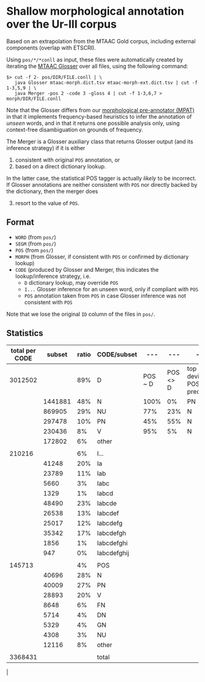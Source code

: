 
# Shallow morphological annotation over the Ur-III corpus

Based on an extrapolation from the MTAAC Gold corpus, including external components (overlap with ETSCRI).

Using `pos/*/*conll` as input, these files were automatically created by iterating the [MTAAC Glosser](https://github.com/cdli-gh/glosser) over all files, using the following command:

	$> cut -f 2- pos/DIR/FILE.conll | \
	   java Glosser mtaac-morph.dict.tsv mtaac-morph-ext.dict.tsv | cut -f 1-3,5,9 | \
	   java Merger -pos 2 -code 3 -gloss 4 | cut -f 1-3,6,7 > morph/DIR/FILE.conll
	
Note that the Glosser differs from our [morphological pre-annotator (MPAT)](https://github.com/cdli-gh/morphology-pre-annotation-tool) in that it implements frequency-based heuristics to infer the annotation of *unseen* words, and in that it returns one possible analysis only, using context-free disambiguation on grounds of frequency.

The Merger is a Glosser auxiliary class that returns Glosser output (and its inference strategy) if it is either 

1. consistent with original `POS` annotation, or 
2. based on a direct dictionary lookup.

In the latter case, the statistical POS tagger is actually *likely* to be incorrect. If Glosser annotations are neither consistent with `POS` nor directly backed by the dictionary, then the merger does

3. resort to the value of `POS`.

## Format

 - `WORD` (from `pos/`)
 - `SEGM` (from `pos/`)
 - `POS` (from `pos/`)
 - `MORPH` (from Glosser, if consistent with `POS` or confirmed by dictionary lookup)
 - `CODE` (produced by Glosser and Merger, this indicates the lookup/inference strategy, i.e.
	 - `D`    dictionary lookup, may override `POS`
	 - `I...` Glosser inference for an unseen word, only if compliant with `POS`
	 - `POS`  annotation taken from `POS` in case Glosser inference was not consistent with `POS`

Note that we lose the original `ID` column of the files in `pos/`.

## Statistics

| total per CODE | subset | ratio | CODE/subset | --- | --- | --- |
| -------------- | ------ | ----- | ----------- | --- | --- | --- |
| 3012502	 | 	 | 89%	 | D	 | POS ~ D	 | POS <> D	 | top deviating POS prediction	 | 
| 	 | 1441881	 | 48%	 | N	 | 100%	 | 0%	 | PN	 | 
| 	 | 869905	 | 29%	 | NU	 | 77%	 | 23%	 | N	 | 
| 	 | 297478	 | 10%	 | PN	 | 45%	 | 55%	 | N	 | 
| 	 | 230436	 | 8%	 | V	 | 95%	 | 5%	 | N	 | 
| 	 | 172802	 | 6%	 | other	 | 	 | 	 | 	 | 
| 	 | 	 | 	 | 	 | 	 | 	 | 	 | 
| 210216	 | 	 | 6%	 | I...	 | 	 | 	 | 	 | 
| 	 | 41248	 | 20%	 | Ia	 | 	 | 	 | 	 | 
| 	 | 23789	 | 11%	 | Iab	 | 	 | 	 | 	 | 
| 	 | 5660	 | 3%	 | Iabc	 | 	 | 	 | 	 | 
| 	 | 1329	 | 1%	 | Iabcd	 | 	 | 	 | 	 | 
| 	 | 48490	 | 23%	 | Iabcde	 | 	 | 	 | 	 | 
| 	 | 26538	 | 13%	 | Iabcdef	 | 	 | 	 | 	 | 
| 	 | 25017	 | 12%	 | Iabcdefg	 | 	 | 	 | 	 | 
| 	 | 35342	 | 17%	 | Iabcdefgh	 | 	 | 	 | 	 | 
| 	 | 1856	 | 1%	 | Iabcdefghi	 | 	 | 	 | 	 | 
| 	 | 947	 | 0%	 | Iabcdefghij	 | 	 | 	 | 	 | 
| 	 | 	 | 	 | 	 | 	 | 	 | 	 | 
| 145713	 | 	 | 4%	 | POS	 | 	 | 	 | 	 | 
| 	 | 40696	 | 28%	 | N	 | 	 | 	 | 	 | 
| 	 | 40009	 | 27%	 | PN	 | 	 | 	 | 	 | 
| 	 | 28893	 | 20%	 | V	 | 	 | 	 | 	 | 
| 	 | 8648	 | 6%	 | FN	 | 	 | 	 | 	 | 
| 	 | 5714	 | 4%	 | DN	 | 	 | 	 | 	 | 
| 	 | 5329	 | 4%	 | GN	 | 	 | 	 | 	 | 
| 	 | 4308	 | 3%	 | NU	 | 	 | 	 | 	 | 
| 	 | 12116	 | 8%	 | other	 | 	 | 	 | 	 | 
| 	 | 	 | 	 | 	 | 	 | 	 | 	 | 
| 3368431	 | 	 | 	 | total	 | 	 | 	 | 	 | 
| 

